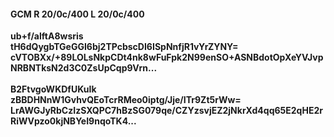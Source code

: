 #### GCM R 20/0c/400 L 20/0c/400
**ub+f/alftA8wsris**<br/>**tH6dQygbTGeGGI6bj2TPcbscDI6ISpNnfjR1vYrZYNY=**<br/>**cVTOBXx/+89LOLsNkpCDt4nk8wFuFpk2N99enSO+ASNBdotOpXeYVJvpNRBNTksN2d3C0ZsUpCqp9Vrn...**<br/><br/>
**B2FtvgoWKDfUKuIk**<br/>**zBBDHNnW1GvhvQEoTcrRMeo0iptg/Jje/ITr9Zt5rWw=**<br/>**LrAWGJyRbCzIzSXQPC7hBzSG079qe/CZYzsvjEZ2jNkrXd4qq65E2qHE2rRiWVpzo0kjNBYeI9nqoTK4...**